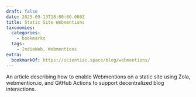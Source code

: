 ```yaml
---
draft: false
date: 2025-09-13T18:00:00.000Z
title: Static Site Webmentions
taxonomies:
  categories:
    - bookmarks
  tags:
    - IndieWeb, Webmentions
extra:
  bookmarkOf: https://scientiac.space/blog/webmentions/
---
```

An article describing how to enable Webmentions on a static site using Zola, webmention.io, and GitHub Actions to support decentralized blog interactions.
